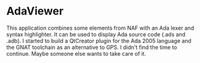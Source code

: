 # AdaViewer

This application combines some elements from NAF with an Ada lexer and syntax highlighter. It can be used to display Ada source code (.ads and .adb). I started to build a QtCreator plugin for the Ada 2005 language and the GNAT toolchain as an alternative to GPS. I didn't find the time to continue. Maybe someone else wants to take care of it.



